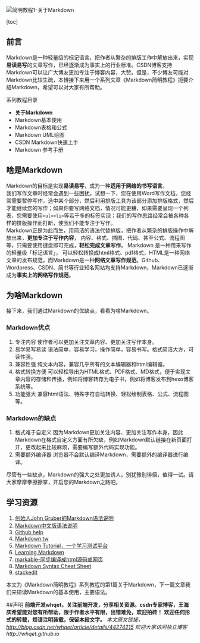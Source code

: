 ![简明教程1-关于Markdown](http://img.blog.csdn.net/20150315100429879)

[toc]

## 前言
Markdown是一种轻量级的标记语言，把作者从繁杂的排版工作中解放出来，实现**易读易写**的文章写作，已经逐渐成为事实上的行业标准。CSDN博客支持Markdown可以让广大博友更加专注于博客内容，大赞。但是，不少博友可能对Markdown比较生疏，本博接下来用一个系列文章《Markdown简明教程》扼要介绍Markdown，希望可以对大家有所帮助。

系列教程目录

- **关于Markdown**
- Markdown基本使用
- Markdown表格和公式
- Markdown UML绘图
- CSDN Markdown快速上手
- Markdown 参考手册

## 啥是Markdown

Markdown的目标是实现**易读易写**，成为一种**适用于网络的书写语言**。  
我们写作文章时经常会遇到一些困扰。试想一下，您在使用Word写作文档，您经常需要暂停写作，选中某个部分，然后利用排版工具为该部分添加排版格式，然后才能继续您的写作；如果你要写网络文档，情况可能更糟，如果需要呈现一个列表，您需要使用```<ul><li>```等若干多的标签实现；我们的写作思路经常会被各种各样的排版操作而打断，使我们不能专注于写作。  
Markdown正是为此而生，用简洁的语法代替排版，把作者从繁杂的排版操作中解放出来，**更加专注于写作内容**， 内容、格式、插图、代码、甚至公式、流程图等，只需要使用键盘即可完成，**轻松完成文章写作**。
Markdown 是一种用来写作的轻量级「标记语言」， 可以轻松转换成html格式、pdf格式，HTML是一种网络文章的发布规范，而Markdown是一种**网络文章写作规范**。Github、Wordpress、CSDN、简书等行业知名网站均支持Markdown，Markdown已逐渐成为**事实上的网络写作规范**。

## 为啥Markdown 

接下来，我们通过Markdown的优缺点，看看为啥Markdown。
### Markdown优点
1. 专注内容
	使作者可以更加关注文章内容、更加关注写作本身。
2. 易学易写易读
    语法简单，容易学习。操作简单，容易书写。格式简洁大方，可读性强。
3. 兼容性强
    纯文本内容，兼容几乎所有的文本编辑器和html编辑器。
4. 格式转换方便
    可以轻松导出为HTML格式、PDF格式、MD格式，便于实现文章内容的存储和传播，例如将博客转存为电子书，例如将博客发布到hexo博客系统等。
5. 功能强大
    兼容html语法、特殊字符自动转换、轻松绘制表格、公式、流程图等。
    
### Markdown的缺点
1. 格式难于自定义
    因为Markdown更加关注内容、更加关注写作本身，因此Markdown在格式自定义方面有所欠缺，例如Markdown默认链接在新页面打开，更改起来比较麻烦，需要编写额外代码实现功能。
2. 需要额外编译器
    浏览器不会默认编译Markdown，需要额外的编译器进行编译。

尽管有一些缺点，Markdown的强大之处更加诱人，别犹豫别徘徊，值得一试。请大家摩摩拳擦擦掌，开启您的Markdown之路吧。

## 学习资源
1. [创始人John Gruber的Markdown语法说明](http://daringfireball.net/projects/markdown/syntax)
2. [Markdown中文版语法说明](http://wowubuntu.com/markdown/)
3. [Github help](https://help.github.com/articles/markdown-basics/)
4. [Markdown tw](http://markdown.tw/)
5. [Markdown Tutorial，一个学习测试平台](http://markdowntutorial.com/)
6. [Learning Markdown](http://www.makeuseof.com/tag/learning-markdown-write-web-faster/#chapter-1)
7. [markable-同步编译成html源码或网页](http://markable.in/editor/)
8. [Markdown Syntax Cheat Sheet](http://markable.in/file/aa191728-9dc7-11e1-91c7-984be164924a/)
9. [stackedit](https://stackedit.io/)

本文为《Markdown简明教程》系列教程的第1篇关于Markdown，下一篇文章我们来研读Markdown的基本使用，主要语法。

##声明
**前端开发whqet，关注前端开发，分享相关资源。csdn专家博客，王海庆希望能对您有所帮助，限于作者水平有限，出错难免，欢迎拍砖！**
**欢迎任何形式的转载，烦请注明装载，保留本段文字。**
*本文原文链接，http://blog.csdn.net/whqet/article/details/44274215*
*欢迎大家访问独立博客http://whqet.github.io*
